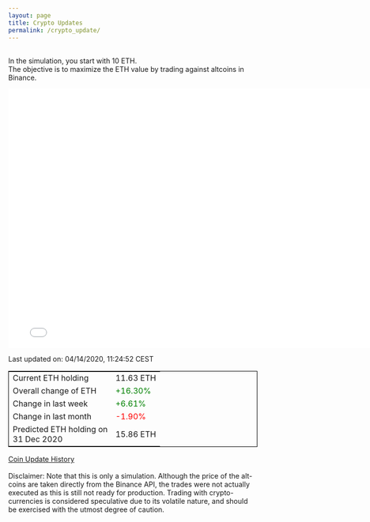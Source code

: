 ```yaml
---
layout: page
title: Crypto Updates
permalink: /crypto_update/
---
```

<br>In the simulation, you start with 10 ETH.<br>The objective is to maximize the ETH value by trading against altcoins 
in Binance.

<iframe width="775" height="525" frameborder="0" scrolling="no" src="//plotly.com/~vikramaditya91/109.embed"></iframe>

Last updated on: 04/14/2020, 11:24:52 CEST 
<table style="border:1px solid black;margin-left:auto;margin-right:auto;">
	<tbody>
	<tr>
		<td>Current ETH holding</td>
		<td>     11.63 ETH</td>
	</tr>
	<tr>
		<td>Overall change of ETH</td>
		<td><font color="green">+16.30%</font></td>
	</tr>
	<tr>
		<td>Change in last week</td>
		<td><font color="green">+6.61%</font></td>
	</tr>
	<tr>
		<td>Change in last month</td>
		<td><font color="red">-1.90%</font></td>
	</tr>
    <tr>
		<td>Predicted ETH holding on<br>31 Dec 2020</td>
		<td>     15.86 ETH</td>
	</tr>
	</tbody>
</table>
<a href="{{ site.baseurl }}/crypto_history">Coin Update History</a>

<br>
<br>
Disclaimer:
Note that this is only a simulation. Although the price of the alt-coins are taken directly from the Binance API, the trades were not actually executed as this is still not ready for production.
Trading with crypto-currencies is considered speculative due to its volatile nature, and should be exercised with the utmost degree of caution.